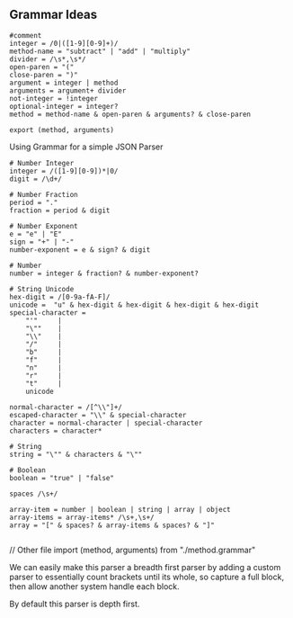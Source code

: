 ## Grammar Ideas
```
#comment
integer = /0|([1-9][0-9]+)/
method-name = "subtract" | "add" | "multiply"
divider = /\s*,\s*/
open-paren = "("
close-paren = ")"
argument = integer | method
arguments = argument+ divider
not-integer = !integer
optional-integer = integer?
method = method-name & open-paren & arguments? & close-paren

export (method, arguments)
```

Using Grammar for a simple JSON Parser
```
# Number Integer
integer = /([1-9][0-9])*|0/ 
digit = /\d+/

# Number Fraction
period = "."
fraction = period & digit

# Number Exponent
e = "e" | "E"
sign = "+" | "-"
number-exponent = e & sign? & digit

# Number
number = integer & fraction? & number-exponent?

# String Unicode
hex-digit = /[0-9a-fA-F]/
unicode =  "u" & hex-digit & hex-digit & hex-digit & hex-digit
special-character = 
    "'"     | 
    "\""    |  
    "\\"    |
    "/"     | 
    "b"     |
    "f"     | 
    "n"     |
    "r"     | 
    "t"     |
    unicode

normal-character = /[^\\"]+/
escaped-character = "\\" & special-character  
character = normal-character | special-character
characters = character*

# String
string = "\"" & characters & "\""

# Boolean
boolean = "true" | "false"

spaces /\s+/

array-item = number | boolean | string | array | object
array-items = array-items* /\s+,\s+/
array = "[" & spaces? & array-items & spaces? & "]"


```

// Other file
import (method, arguments) from "./method.grammar"



We can easily make this parser a breadth first parser by adding a custom parser to essentially count brackets until its whole, so capture a full block, then allow another system handle each block.

By default this parser is depth first. 